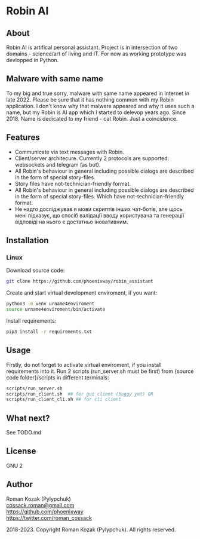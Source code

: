 # Robin AI
## About
Robin AI is artifical personal assistant. Project is in intersection of two domains - science/art of living and IT. For now as working prototype was devlopped in Python.

## Malware with same name
To my big and true sorry, malware with same name appeared in Internet in late 2022. Please be sure that it has nothing common with my Robin application. I don't know why that malware appeared and why it uses such a name, but my Robin is AI app which I started to delevop years ago. Since 2018. Name is dedicated to my friend - cat Robin. Just a coincidence.
 
## Features
* Communicate via text messages with Robin.
* Client/server architecure. Currently 2 protocols are supported: websockets and telegram (as bot).
* All Robin's behaviour in general including possible dialogs are described in the form of special story-files. 
* Story files have not-technician-friendly format.
* All Robin's behaviour in general including possible dialogs are described in the form of special story-files. Which have not-technician-friendly format.
* Не надто досліджував я мови скриптів інших чат-ботів, але щось мені підказує, що спосіб валідації вводу користувача та генерації відповіді на нього є достатньо іновативним.

## Installation
### Linux
Download source code:  
```sh
git clone https://github.com/phoenixway/robin_assistant  
```

Create and start virtual development enviroment, if you want:
```sh
python3 -m venv urname4enviroment
source urname4enviroment/bin/activate
```

Install requirements:  
```sh
pip3 install -r requirements.txt  
```

## Usage
Firstly, do not forget to activate virtual enviroment, if you install requirements into it. 
Run 2 scripts (run_server.sh must be first) from {source code folder}/scripts in different terminals:  

```sh
scripts/run_server.sh  
scripts/run_client.sh  ## for gui client (buggy yet) OR  
scripts/run_client_cli.sh ## for cli client
```

## What next?
See TODO.md

## License
GNU 2

## Author
Roman Kozak (Pylypchuk)  
cossack.roman@gmail.com  
https://github.com/phoenixway  
https://twitter.com/roman_cossack  

2018-2023. Copyright Roman Kozak (Pylypchuk). All rights reserved.

